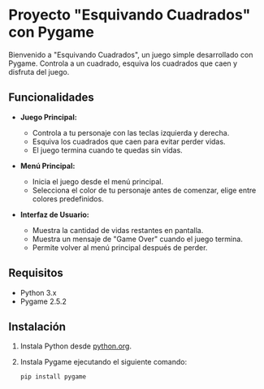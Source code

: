 # Proyecto "Esquivando Cuadrados" con Pygame

Bienvenido a "Esquivando Cuadrados", un juego simple desarrollado con Pygame. Controla a un cuadrado, esquiva los cuadrados que caen y disfruta del juego.

## Funcionalidades

- **Juego Principal:**
  - Controla a tu personaje con las teclas izquierda y derecha.
  - Esquiva los cuadrados que caen para evitar perder vidas.
  - El juego termina cuando te quedas sin vidas.

- **Menú Principal:**
  - Inicia el juego desde el menú principal.
  - Selecciona el color de tu personaje antes de comenzar, elige entre colores predefinidos.

- **Interfaz de Usuario:**
  - Muestra la cantidad de vidas restantes en pantalla.
  - Muestra un mensaje de "Game Over" cuando el juego termina.
  - Permite volver al menú principal después de perder.

## Requisitos
- Python 3.x
- Pygame 2.5.2

## Instalación

1. Instala Python desde [python.org](https://www.python.org/downloads/).
2. Instala Pygame ejecutando el siguiente comando:

   ```bash
   pip install pygame
